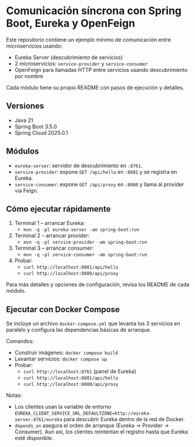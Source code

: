 # Comunicación síncrona con Spring Boot, Eureka y OpenFeign

Este repositorio contiene un ejemplo mínimo de comunicación entre microservicios
usando:

- Eureka Server (descubrimiento de servicios)
- 2 microservicios: `service-provider` y `service-consumer`
- OpenFeign para llamadas HTTP entre servicios usando descubrimiento por nombre

Cada módulo tiene su propio README con pasos de ejecución y detalles.

## Versiones

- Java 21
- Spring Boot 3.5.0
- Spring Cloud 2025.0.1

## Módulos

- `eureka-server`: servidor de descubrimiento en `:8761`.
- `service-provider`: expone `GET /api/hello` en `:8081` y se registra en
  Eureka.
- `service-consumer`: expone `GET /api/proxy` en `:8080` y llama al provider vía
  Feign.

## Cómo ejecutar rápidamente

1. Terminal 1 – arrancar Eureka:
    - `mvn -q -pl eureka-server -am spring-boot:run`
2. Terminal 2 – arrancar provider:
    - `mvn -q -pl service-provider -am spring-boot:run`
3. Terminal 3 – arrancar consumer:
    - `mvn -q -pl service-consumer -am spring-boot:run`
4. Probar:
    - `curl http://localhost:8081/api/hello`
    - `curl http://localhost:8080/api/proxy`

Para más detalles y opciones de configuración, revisa los README de cada módulo.

## Ejecutar con Docker Compose

Se incluye un archivo `docker-compose.yml` que levanta los 3 servicios en
paralelo y configura las dependencias básicas de arranque.

Comandos:

- Construir imágenes: `docker compose build`
- Levantar servicios: `docker compose up`
- Probar:
    - `curl http://localhost:8761` (panel de Eureka)
    - `curl http://localhost:8081/api/hello`
    - `curl http://localhost:8080/api/proxy`

Notas:

- Los clientes usan la variable de entorno
  `EUREKA_CLIENT_SERVICE_URL_DEFAULTZONE=http://eureka-server:8761/eureka` para
  descubrir Eureka dentro de la red de Docker.
- `depends_on` asegura el orden de arranque (Eureka → Provider → Consumer). Aun
  así, los clientes reintentan el registro hasta que Eureka esté disponible.
